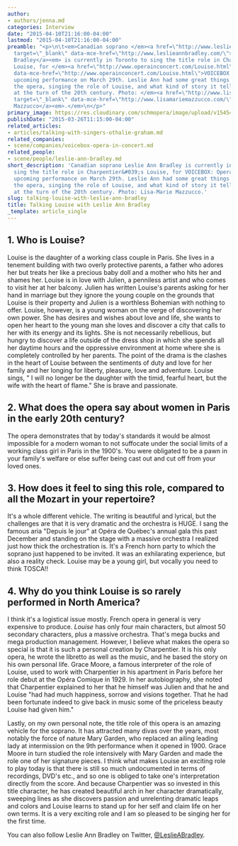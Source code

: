 ```yaml
---
author:
- authors/jenna.md
categories: Interview
date: "2015-04-10T21:16:00-04:00"
lastmod: "2015-04-10T21:16:00-04:00"
preamble: "<p>\n\t<em>Canadian soprano </em><a href=\"http://www.leslieannbradley.com/\"
  target=\"_blank\" data-mce-href=\"http://www.leslieannbradley.com/\">Leslie Ann
  Bradley</a><em> is currently in Toronto to sing the title role in Charpentier's
  Louise, for </em><a href=\"http://www.operainconcert.com/Louise.html\" target=\"_blank\"
  data-mce-href=\"http://www.operainconcert.com/Louise.html\">VOICEBOX: Opera in Concert'</a><em>s
  upcoming performance on March 29th. Leslie Ann had some great things to say about
  the opera, singing the role of Louise, and what kind of story it tells about women
  at the turn of the 20th century. Photo: </em><a href=\"http://www.lisamariemazzucco.com/\"
  target=\"_blank\" data-mce-href=\"http://www.lisamariemazzucco.com/\">Lisa-Marie
  Mazzucco</a><em>.</em>\n</p>"
primary_image: https://res.cloudinary.com/schmopera/image/upload/v1545409169/media/webhook-uploads/1428714873377/LeslieAnnBradley.jpg.jpg
publishDate: "2015-03-26T11:15:00-04:00"
related_articles:
- articles/talking-with-singers-othalie-graham.md
related_companies:
- scene/companies/voicebox-opera-in-concert.md
related_people:
- scene/people/leslie-ann-bradley.md
short_description: 'Canadian soprano Leslie Ann Bradley is currently in Toronto  to
  sing the title role in Charpentier&#039;s Louise, for VOICEBOX: Opera in Concert&#039;s
  upcoming performance on March 29th. Leslie Ann had some great things to say about
  the opera, singing the role of Louise, and what kind of story it tells about women
  at the turn of the 20th century. Photo: Lisa-Marie Mazzucco.'
slug: talking-louise-with-leslie-ann-bradley
title: Talking Louise with Leslie Ann Bradley
_template: article_single
---
```


<h2>1. Who is Louise?</h2>
<p>
	Louise is the daughter of a working class couple in Paris. She lives in a tenement building with two overly protective parents, a father who adores her but treats her like a precious baby doll and a mother who hits her and shames her. Louise is in love with Julien, a penniless artist and who comes to visit her at her balcony. Julien has written Louise's parents asking for her hand in marriage but they ignore the young couple on the grounds that Louise is their property and Julien is a worthless Bohemian with nothing to offer. Louise, however, is a young woman on the verge of discovering her own power. She has desires and wishes about love and life, she wants to open her heart to the young man she loves and discover a city that calls to her with its energy and its lights. She is not necessarily rebellious, but hungry to discover a life outside of the dress shop in which she spends all her daytime hours and the oppressive environment at home where she is completely controlled by her parents. The point of the drama is the clashes in the heart of Louise between the sentiments of duty and love for her family and her longing for liberty, pleasure, love and adventure. Louise sings, " I will no longer be the daughter with the timid, fearful heart, but the wife with the heart of flame." She is brave and passionate.
</p>
<h2>2. What does the opera say about women in Paris in the early 20th century?</h2>
<p>
	The opera demonstrates that by today's standards it would be almost impossible for a modern woman to not suffocate under the social limits of a working class girl in Paris in the 1900's. You were obligated to be a pawn in your family's welfare or else suffer being cast out and cut off from your loved ones.
</p>
<h2>3. How does it feel to sing this role, compared to all the Mozart in your repertoire?</h2>
<p>
	It's a whole different vehicle. The writing is beautiful and lyrical, but the challenges are that it is very dramatic and the orchestra is HUGE. I sang the famous aria "Depuis le jour" at Opéra de Québec's annual gala this past December and standing on the stage with a massive orchestra I realized just how thick the orchestration is. It's a French horn party to which the soprano just happened to be invited. It was an exhilarating experience, but also a reality check. Louise may be a young girl, but vocally you need to think TOSCA!!
</p>
<h2>4. Why do you think Louise is so rarely performed in North America?</h2>
<p>
	I think it's a logistical issue mostly. French opera in general is very expensive to produce. <em>Louise</em> has only four main characters, but almost 50 secondary characters, plus a massive orchestra. That's mega bucks and mega production management. However, I believe what makes the opera so special is that it is such a personal creation by Charpentier. It is his only opera, he wrote the libretto as well as the music, and he based the story on his own personal life. Grace Moore, a famous interpreter of the role of Louise, used to work with Charpentier in his apartment in Paris before her role debut at the Opéra Comique in 1929. In her autobiography, she noted that Charpentier explained to her that he himself was Julien and that he and Louise "had had much happiness, sorrow and visions together. That he had been fortunate indeed to give back in music some of the priceless beauty Louise had given him."
</p>
<p>
	Lastly, on my own personal note, the title role of this opera is an amazing vehicle for the soprano. It has attracted many divas over the years, most notably the force of nature Mary Garden, who replaced an ailing leading lady at intermission on the 9th performance when it opened in 1900. Grace Moore in turn studied the role intensively with Mary Garden and made the role one of her signature pieces. I think what makes Louise an exciting role to play today is that there is still so much undocumented in terms of recordings, DVD's etc., and so one is obliged to take one's interpretation directly from the score. And because Charpentier was so invested in this title character, he has created beautiful arch in her character dramatically, sweeping lines as she discovers passion and unrelenting dramatic leaps and colors and Louise learns to stand up for her self and claim life on her own terms. It is a very exciting role and I am so pleased to be singing her for the first time.
</p>
<p>
	You can also follow Leslie Ann Bradley on Twitter, <a href="https://twitter.com/LeslieABradley" target="_blank" data-mce-href="https://twitter.com/LeslieABradley">@LeslieABradley</a>.
</p>
